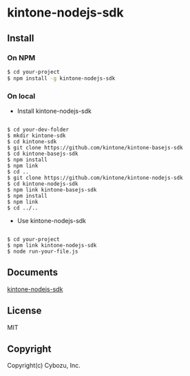 # kintone-nodejs-sdk

## Install

### On NPM

```bash
$ cd your-project
$ npm install -g kintone-nodejs-sdk
```

### On local

- Install kintone-nodejs-sdk

```

$ cd your-dev-folder
$ mkdir kintone-sdk
$ cd kintone-sdk
$ git clone https://github.com/kintone/kintone-basejs-sdk
$ cd kintone-basejs-sdk
$ npm install
$ npm link
$ cd ..
$ git clone https://github.com/kintone/kintone-nodejs-sdk
$ cd kintone-nodejs-sdk
$ npm link kintone-basejs-sdk
$ npm install
$ npm link
$ cd ../..
```
- Use kintone-nodejs-sdk

```

$ cd your-project
$ npm link kintone-nodejs-sdk
$ node run-your-file.js
```

## Documents

[kintone-nodejs-sdk](https://kintone.github.io/kintone-nodejs-sdk/)

## License

MIT

## Copyright

Copyright(c) Cybozu, Inc.
